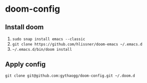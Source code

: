 # doom-config

## Install doom

1. `sudo snap install emacs --classic`
2. `git clone https://github.com/hlissner/doom-emacs ~/.emacs.d`
3. `~/.emacs.d/bin/doom install`

## Apply config

`git clone git@github.com:gythaogg/doom-config.git ~/.doom.d`
